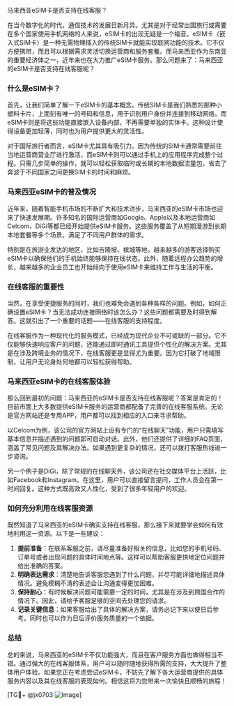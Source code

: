 马来西亚eSIM卡是否支持在线客服？

在当今数字化的时代，通信技术的发展日新月异。尤其是对于经常出国旅行或需要在多个国家使用手机网络的人来说，eSIM卡的出现无疑是一个福音。eSIM卡（嵌入式SIM卡）是一种无需物理插入的传统SIM卡就能实现联网功能的技术。它不仅方便携带，而且可以根据需求灵活切换运营商和服务套餐。而马来西亚作为东南亚的重要经济体之一，近年来也在大力推广eSIM卡服务。那么问题来了：马来西亚的eSIM卡是否支持在线客服呢？

### 什么是eSIM卡？

首先，让我们简单了解一下eSIM卡的基本概念。传统SIM卡是我们熟悉的那种小塑料卡片，上面刻有唯一的号码和信息，用于识别用户身份并连接到移动网络。而eSIM卡则是将这些功能直接嵌入设备内部，不再需要单独的实体卡。这种设计使得设备更加轻薄，同时也为用户提供更大的灵活性。

对于国际旅行者而言，eSIM卡尤其具有吸引力。因为传统的SIM卡通常需要前往当地运营商营业厅进行激活，而eSIM卡则可以通过手机上的应用程序完成整个过程。只需几步简单的操作，就可以轻松获取临时或长期的本地数据流量包，省去了奔波于不同国家之间更换SIM卡的时间和麻烦。

### 马来西亚eSIM卡的普及情况

近年来，随着智能手机市场的不断扩大和技术进步，马来西亚的eSIM卡市场也迎来了快速发展期。许多知名的国际运营商如Google、Apple以及本地运营商如Celcom、DiGi等都已经开始提供eSIM卡服务。这些服务覆盖了从短期漫游到长期本地套餐等多个场景，满足了不同用户群体的需求。

特别是在旅游业发达的地区，比如吉隆坡、槟城等地，越来越多的游客选择购买eSIM卡以确保他们的手机始终能够保持在线状态。此外，随着远程办公趋势的增长，越来越多的企业员工也开始倾向于使用eSIM卡来维持工作与生活的平衡。

### 在线客服的重要性

当然，在享受便捷服务的同时，我们也难免会遇到各种各样的问题。例如，如何正确设置eSIM卡？当无法成功连接网络时该怎么办？这些问题都需要及时得到解答。这就引出了一个重要的话题——在线客服的支持程度。

在线客服作为一种现代化的服务模式，已经成为现代企业不可或缺的一部分。它不仅能够快速响应客户的问题，还能通过即时通讯工具提供个性化的解决方案。尤其是在涉及跨境业务的情况下，在线客服更是显得尤为重要。因为它打破了地域限制，让用户无论身处何地都可以轻松获得帮助。

### 马来西亚eSIM卡的在线客服体验

那么回到最初的问题：马来西亚的eSIM卡是否支持在线客服呢？答案是肯定的！目前市面上大多数提供eSIM卡服务的运营商都配备了完善的在线客服系统。无论是官方网站还是专用APP，用户都可以找到相应的入口来寻求帮助。

以Celcom为例，该公司的官方网站上设有专门的“在线聊天”功能，用户只需填写基本信息并描述遇到的问题即可启动对话。此外，他们还提供了详细的FAQ页面，涵盖了常见问题及其解决办法。如果遇到更复杂的情况，还可以拨打客服热线进一步咨询。

另一个例子是DiGi，除了常规的在线聊天外，该公司还在社交媒体平台上活跃，比如Facebook和Instagram。在这里，用户可以直接留言提问，工作人员会在第一时间回复。这种方式既高效又人性化，受到了很多年轻用户的欢迎。

### 如何充分利用在线客服资源

既然知道了马来西亚的eSIM卡确实支持在线客服，那么接下来就要学会如何有效地利用这一资源。以下是一些建议：

1. **提前准备**：在联系客服之前，请尽量准备好相关的信息，比如您的手机号码、订单号或者出现问题的具体时间地点等。这样可以帮助客服更快地定位问题并给出准确的答案。
2. **明确表达需求**：清楚地告诉客服您遇到了什么问题，并尽可能详细地描述具体情况。避免模糊不清的表述会让沟通变得更加困难。
3. **保持耐心**：有时候解决问题可能需要一定的时间，尤其是在涉及到跨国合作的情况下。因此，请给予客服足够的空间去处理您的请求。
4. **记录关键信息**：如果客服给出了具体的解决方案，请务必记下来以便日后参考。同时也可以作为日后评价服务质量的一个依据。

### 总结

总的来说，马来西亚的eSIM卡不仅功能强大，而且在客户服务方面也做得相当不错。通过强大的在线客服体系，用户可以随时随地获得所需的支持，大大提升了整体用户体验。如果您正在考虑尝试eSIM卡，不妨先了解下各大运营商提供的具体服务内容以及其在线客服的表现如何。相信这将为您带来一次愉快且顺畅的旅程！

[TG💪+ @jx0703 ![Image](https://github.com/user-attachments/assets/dbca1d08-cadb-493c-b0ec-ad6f7a83f270)]